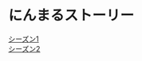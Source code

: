 # にんまるストーリー
[シーズン1](https://gx1285.github.io/Ninmaru-Story/Season%201/ep1~ep4)  
[シーズン2](https://gx1285.github.io/Ninmaru-Story/Season%202/ep5~ep16)  
